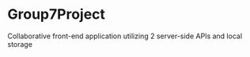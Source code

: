 # Group7Project
Collaborative front-end application utilizing 2 server-side APIs and local storage 
